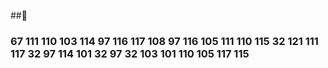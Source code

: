 ##🤔

<h3>67 111 110 103 114 97 116 117 108 97 116 105 111 110 115 32 121 111 117 32 97 114 101 32 97 32 103 101 110 105 117 115</h3>




